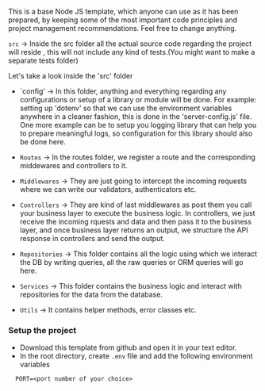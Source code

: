 This is a base Node JS template, which anyone can use as it has been prepared, by keeping some of the most important code principles and project management recommendations. Feel free to change anything.

`src` -> Inside the src folder all the actual source code regarding the project will reside , this will not include any kind of tests.(You might want to make a separate tests folder)

Let's take a look inside the 'src' folder
- `config' -> In this folder, anything and everything regarding any configurations or setup of a library or module will be done. For example: setting up 'dotenv' so that we can use the environment variables anywhere in a cleaner fashion, this is done in the 'server-config.js' file. One more example can be to setup you logging library that can help you to prepare meaningful logs, so configuration for this library should also be done here. 

- `Routes` -> In the routes folder, we register a route and the corresponding middewares and controllers to it.

- `Middlewares` -> They are just going to intercept the incoming requests where we can write our validators, authenticators etc.

- `Controllers` -> They are kind of last middlewares as post them you call your business layer to execute the business logic. In controllers, we just receive the incoming rquests and data and then pass it to the business layer, and once business layer returns an output, we structure the API response in controllers and send the output.

- `Repositories` -> This folder contains all the logic using which we interact the DB by writing queries, all the raw queries or ORM queries will go here.

- `Services` ->  This folder contains the business logic and interact with repositories for the data from the database.

- `Utils` -> It contains helper methods, error classes etc.

### Setup the project
- Download this template from github and open it in your text editor.
- In the root directory, create `.env` file and add the following environment variables
```
  PORT=<port number of your choice>
```
